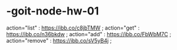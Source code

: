 # -goit-node-hw-01

action="list" : https://ibb.co/c8jbTMW ;
action="get" : https://ibb.co/n36bkdw ;
action="add" : https://ibb.co/FbWbM7C ;
action="remove" : https://ibb.co/sV5yB4j ;
